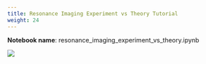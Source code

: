 ```yaml
---
title: Resonance Imaging Experiment vs Theory Tutorial
weight: 24
---
```


**Notebook name**: resonance_imaging_experiment_vs_theory.ipynb

<img src='/images/comingsoon.png' />